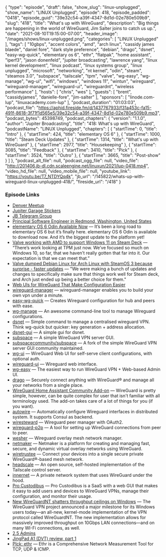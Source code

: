 {
  "type": "episode",
  "draft": false,
  "show_slug": "linux-unplugged",
  "show_name": "LINUX Unplugged",
  "episode": 418,
  "episode_padded": "0418",
  "episode_guid": "39e32c54-a39f-4347-8d1d-02e780e509b9",
  "slug": "418",
  "title": "What's up with WireGuard",
  "description": "Big things are happening in the world of WireGuard, Jim Salter joins to catch us up.",
  "date": "2021-08-10T19:15:00-07:00",
  "header_image": "/images/shows/linux-unplugged.png",
  "categories": [
    "LINUX Unplugged"
  ],
  "tags": [
    "10gbps",
    "accent colors",
    "amd",
    "arch linux",
    "cassidy james blaede",
    "daniel fore",
    "dark style preference",
    "debian",
    "drago",
    "dsnet",
    "easy-wg-quick",
    "elementary os 6",
    "ethr",
    "flatpak",
    "home assistant",
    "iperf3",
    "jason donenfeld",
    "jupiter broadcasting",
    "lawrence yang",
    "linux kernel development",
    "linux podcast",
    "linux systems group",
    "linux unplugged",
    "microsoft",
    "networking",
    "nt kernel",
    "odin",
    "steam",
    "steamos 3.0",
    "subspace",
    "tailscale",
    "tpm",
    "valve",
    "wg-easy",
    "wg-manage",
    "wg-ui",
    "wifi",
    "windows",
    "windows 11",
    "wintun",
    "wireguard",
    "wireguard-manager",
    "wireguard-ui",
    "wireguardnt",
    "wireless performance"
  ],
  "hosts": [
    "chris",
    "wes"
  ],
  "guests": [
    "brent",
    "cassidyjames",
    "danielle-fore",
    "jim-salter"
  ],
  "sponsors": [
    "linode.com-lup",
    "linuxacademy.com-lup"
  ],
  "podcast_duration": "01:03:03",
  "podcast_file": "https://aphid.fireside.fm/d/1437767933/f31a453c-fa15-491f-8618-3f71f1d565e5/39e32c54-a39f-4347-8d1d-02e780e509b9.mp3",
  "podcast_bytes": 45398749,
  "podcast_chapters": {
    "version": "1.1.0",
    "author": "Jupiter Broadcasting",
    "title": "418: What's up with WireGuard",
    "podcastName": "LINUX Unplugged",
    "chapters": [
      {
        "startTime": 0,
        "title": "Intro"
      },
      {
        "startTime": 424,
        "title": "elementary OS 6"
      },
      {
        "startTime": 1000,
        "title": "Steam Deck Updates"
      },
      {
        "startTime": 1314,
        "title": "What's up with WireGuard"
      },
      {
        "startTime": 2977,
        "title": "Housekeeping"
      },
      {
        "startTime": 3085,
        "title": "Feedback"
      },
      {
        "startTime": 3410,
        "title": "Pick"
      },
      {
        "startTime": 3524,
        "title": "Outro"
      },
      {
        "startTime": 3665,
        "title": "Post-show"
      }
    ]
  },
  "podcast_alt_file": null,
  "podcast_ogg_file": null,
  "video_file": "http://201406.jb-dl.cdn.scaleengine.net/linuxun/2021/lup-0418.mp4",
  "video_hd_file": null,
  "video_mobile_file": null,
  "youtube_link": "https://youtu.be/T7_NTDYQq4k",
  "jb_url": "/145822/whats-up-with-wireguard-linux-unplugged-418/",
  "fireside_url": "/418"
}


### Episode Links

  * [Denver Meetup](https://www.meetup.com/jupiterbroadcasting/events/278855088/ "Denver Meetup")
  * [Jupiter Garage Stickers](https://www.jupitergarage.com/category/stickers "Jupiter Garage Stickers")
  * [JB Telegram Group](http://jupiterbroadcasting.com/telegram "JB Telegram Group")
  * [Principal Software Engineer in Redmond, Washington, United States](https://careers.microsoft.com/us/en/job/1119786 "Principal Software Engineer in Redmond, Washington, United States")
  * [elementary OS 6 Odin Available Now](https://blog.elementary.io/elementary-os-6-odin-released/ "elementary OS 6 Odin Available Now") — It’s been a long road to elementary OS 6 but it’s finally here. elementary OS 6 Odin is available to download now. And it’s the biggest update to the platform yet!
  * [Valve working with AMD to support Windows 11 on Steam Deck](https://videocardz.com/newz/valve-working-with-amd-to-support-windows-11-on-steam-deck "Valve working with AMD to support Windows 11 on Steam Deck") — “There’s work looking at TPM just now. We’ve focused so much on Windows 10, so far, that we haven’t really gotten that far into it. Our expectation is that we can meet that.”
  * [Valve dumped Debian Linux for Arch Linux with SteamOS 3 because surprise - faster updates](https://www.gamingonlinux.com/2021/08/valve-dumped-debian-linux-for-arch-linux-with-steamos-3-because-surprise-faster-updates "Valve dumped Debian Linux for Arch Linux with SteamOS 3 because surprise - faster updates") — "We were making a bunch of updates and changes to specifically make sure that things work well for Steam deck, and Arch just ended up being a better choice for them."
  * [Web UIs for WireGuard That Make Configuration Easier](https://medium.com/swlh/web-uis-for-wireguard-that-make-configuration-easier-e104710fa7bd "Web UIs for WireGuard That Make Configuration Easier")
  * [wireguard-manager](https://github.com/complexorganizations/wireguard-manager "wireguard-manager") — wireguard-manager enables you to build your own vpn under a minute.
  * [easy-wg-quick](https://github.com/burghardt/easy-wg-quick "easy-wg-quick") — Creates Wireguard configuration for hub and peers with ease.
  * [wg-manage](https://github.com/ofcoursedude/wg-manage "wg-manage") — An awesome command-line tool to manage Wireguard configurations.
  * [dsnet](https://github.com/naggie/dsnet/ "dsnet") — Simple command to manage a centralised wireguard VPN. Think wg-quick but quicker: key generation + address allocation.
  * [dsnet-gui](https://github.com/botto/dsnet-gui "dsnet-gui") — A simple gui for dsnet.
  * [subspace](https://github.com/subspacecloud/subspace "subspace") — A simple WireGuard VPN server GUI.
  * [subspacecommunity/subspace](https://github.com/subspacecommunity/subspace "subspacecommunity/subspace") — A fork of the simple WireGuard VPN server GUI community maintained.
  * [wg-ui](https://github.com/EmbarkStudios/wg-ui "wg-ui") — WireGuard Web UI for self-serve client configurations, with optional auth.
  * [wireguard-ui](https://github.com/ngoduykhanh/wireguard-ui "wireguard-ui") — Wireguard web interface.
  * [wg-easy](https://github.com/WeeJeWel/wg-easy "wg-easy") — The easiest way to run WireGuard VPN + Web-based Admin UI.
  * [drago](https://github.com/seashell/drago "drago") — Securely connect anything with WireGuard® and manage all your networks from a single place.
  * [WireGuard Home Assistant Community Add-on](https://github.com/hassio-addons/addon-wireguard "WireGuard Home Assistant Community Add-on") — WireGuard is pretty simple, however, can be quite complex for user that isn't familiar with all terminology used. The add-on takes care of a lot of things for you (if you want).
  * [autowire](https://github.com/elghazal-a/autowire "autowire") — Automatically configure Wireguard interfaces in distributed system. It supports Consul as backend.
  * [wiresteward](https://github.com/utilitywarehouse/wiresteward "wiresteward") — Wireguard peer manager with OAuth2.
  * [wireguard-p2p](https://github.com/manuels/wireguard-p2p "wireguard-p2p") — A tool for setting up WireGuard connections from peer to peer.
  * [wesher](https://github.com/costela/wesher "wesher") — Wireguard overlay mesh network manager.
  * [netmaker](https://github.com/gravitl/netmaker "netmaker") — Netmaker is a platform for creating and managing fast, secure, and dynamic virtual overlay networks using WireGuard.
  * [wiretrustee](https://github.com/wiretrustee/wiretrustee "wiretrustee") — Connect your devices into a single secure private WireGuard®-based mesh network.
  * [headscale](https://github.com/juanfont/headscale "headscale") — An open source, self-hosted implementation of the Tailscale control server.
  * [innernet](https://github.com/tonarino/innernet "innernet") — A private network system that uses WireGuard under the hood.
  * [Pro Custodibus](https://www.procustodibus.com/features/ "Pro Custodibus") — Pro Custodibus is a SaaS with a web GUI that makes it easy to add users and devices to WireGuard VPNs, manage their configuration, and monitor their usage.
  * [New WireGuardNT shatters throughput ceilings on Windows](https://arstechnica.com/gadgets/2021/08/wireguard-goes-fully-windows-native-with-experimental-wireguardnt-driver/ "New WireGuardNT shatters throughput ceilings on Windows") — The WireGuard VPN project announced a major milestone for its Windows users today—an all-new, kernel-mode implementation of the VPN protocol called WireGuardNT. The new implementation allows for massively improved throughput on 10Gbps LAN connections—and on many WI-Fi connections, as well.
  * [2.5 Admins](https://2.5admins.com/ "2.5 Admins")
  * [JingPad A1 (DVT) review, part 1](https://tuxphones.com/jingos-linux-tablet-review-part-1/ "JingPad A1 \(DVT\) review, part 1")
  * [PIck: ethr](https://github.com/microsoft/ethr "PIck: ethr") — Ethr is a Comprehensive Network Measurement Tool for TCP, UDP & ICMP.


